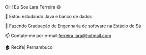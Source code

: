 Oiii! Eu Sou Lara Ferreira 😄

🌱 Estou estudando Java e banco de dados

📖 Fazendo Graduação de Engenharia de software na Estácio de Sá 

📫 Contate-me por e-mail:ferreira.lara@hotmail.com

🏠 Recife| Pernambuco
